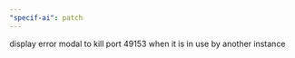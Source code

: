 ```yaml
---
"specif-ai": patch
---
```


display error modal to kill port 49153 when it is in use by another instance
